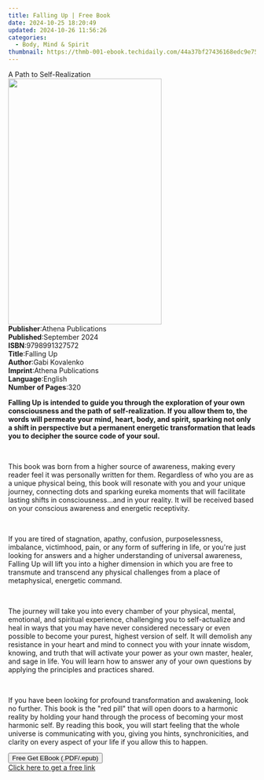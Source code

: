 ```yaml
---
title: Falling Up | Free Book
date: 2024-10-25 18:20:49
updated: 2024-10-26 11:56:26
categories:
  - Body, Mind & Spirit
thumbnail: https://thmb-001-ebook.techidaily.com/44a37bf27436168edc9e75674a8fbcd468c485566f16198e9ea18079a675cca3.jpg
---
```

<main id="book-container">
  <div class="flex flex-col">
    <div class="book-brief flex-1 py-6 px-4 sm:p-6 md:py-10 md:px-8">
      <!-- brief-->
      <div class="book-brief-main">A Path to Self-Realization</div>
    </div>
    <div
      class="book-meta-info flex-1 grid gap-4 col-start-1 col-end-3 row-start-1 sm:mb-6 sm:grid-cols-4 lg:gap-6 lg:col-start-2 lg:row-end-6 lg:row-span-6 lg:mb-0"
    >
      <div
        class="book-meta-info-left place-content-center mt-4 p-4 text-sm leading-6 col-start-2 col-span-2 dark:text-slate-400"
      >
        <img
          class="w-full h-500 object-cover rounded-lg sm:h-255 sm:col-span-2 lg:col-span-full"
          src="https://img-001-ebook.techidaily.com/ed867bc172b7f4c9324539d1d56ce9dfc961a25266e7fdad3bf01d9f21abdfcb.jpg"
          alt=""
          width="312"
          height="500"
        />
      </div>
      <div
        class="book-meta-info-right mt-2 col-start-1 row-start-2 col-span-3 self-center"
      >
        <!-- meta data  -->
        <div class="flex flex-col px-4 md:px-8">
          <div class="flex-1">
            <strong>Publisher</strong>:<span class="px-2"
              >Athena Publications</span
            >
          </div>
          <div class="flex-1">
            <strong>Published</strong>:<span class="px-2">September 2024</span>
          </div>
          <div class="flex-1">
            <strong>ISBN</strong>:<span class="px-2">9798991327572</span>
          </div>
          <div class="flex-1">
            <strong>Title</strong>:<span class="px-2">Falling Up</span>
          </div>
          <div class="flex-1">
            <strong>Author</strong>:<span class="px-2">Gabi Kovalenko</span>
          </div>
          <div class="flex-1">
            <strong>Imprint</strong>:<span class="px-2"
              >Athena Publications</span
            >
          </div>
          <div class="flex-1">
            <strong>Language</strong>:<span class="px-2">English</span>
          </div>
          <div class="flex-1">
            <strong>Number of Pages</strong>:<span class="px-2">320</span>
          </div>
        </div>
      </div>
    </div>
    <div class="book-description flex-1 py-6 px-4 sm:p-6 md:py-10 md:px-8">
      <div class="book-description-main">
        <div accordion-content="" id="description">
          <p data-sleek-node-id="930600">
            <strong
              >Falling Up is intended to guide you through the exploration of
              your own consciousness and the path of self-realization. If you
              allow them to, the words will permeate your mind, heart, body, and
              spirit, sparking not only a shift in perspective but a permanent
              energetic transformation that leads you to decipher the source
              code of your soul.
            </strong>
          </p>
          <p data-sleek-node-id="930600"><br /></p>
          <p data-sleek-node-id="930600">
            This book was born from a higher source of awareness, making every
            reader feel it was personally written for them. Regardless of who
            you are as a unique physical being, this book will resonate with you
            and your unique journey, connecting dots and sparking eureka moments
            that will facilitate lasting shifts in consciousness...and in your
            reality. It will be received based on your conscious awareness and
            energetic receptivity.
          </p>
          <p data-sleek-node-id="930600"><br /></p>
          <p data-sleek-node-id="930600">
            If you are tired of stagnation, apathy, confusion, purposelessness,
            imbalance, victimhood, pain, or any form of suffering in life, or
            you're just looking for answers and a higher understanding of
            universal awareness, Falling Up will lift you into a higher
            dimension in which you are free to transmute and transcend any
            physical challenges from a place of metaphysical, energetic command.
          </p>
          <p data-sleek-node-id="930600"><br /></p>
          <p data-sleek-node-id="930600">
            The journey will take you into every chamber of your physical,
            mental, emotional, and spiritual experience, challenging you to
            self-actualize and heal in ways that you may have never considered
            necessary or even possible to become your purest, highest version of
            self. It will demolish any resistance in your heart and mind to
            connect you with your innate wisdom, knowing, and truth that will
            activate your power as your own master, healer, and sage in life.
            You will learn how to answer any of your own questions by applying
            the principles and practices shared.
          </p>
          <p data-sleek-node-id="930600"><br /></p>
          <p data-sleek-node-id="930600">
            If you have been looking for profound transformation and awakening,
            look no further. This book is the "red pill" that will open doors to
            a harmonic reality by holding your hand through the process of
            becoming your most harmonic self. By reading this book, you will
            start feeling that the whole universe is communicating with you,
            giving you hints, synchronicities, and clarity on every aspect of
            your life if you allow this to happen.
          </p>
        </div>
        <div class="accordion-fader"></div>
      </div>
    </div>
    <div class="book-excerpts flex-1 py-6 px-4 sm:p-6 md:py-10 md:px-8"></div>
    <div
      class="book-about-author flex-1 py-6 px-4 sm:p-6 md:py-10 md:px-8"
    ></div>
    <div class="book-free-get flex-1 py-6 px-4 sm:p-6 md:py-10 md:px-8">
      <button
        id="btn-free-get"
        class="bg-blue-500 hover:bg-blue-700 text-white font-bold py-2 px-4 rounded"
      >
        Free Get EBook (.PDF/.epub)
      </button>
      <div id="countdown-display" class="px-2 text-lg mt-2"></div>
      <a
        id="free-link"
        class="hidden bg-blue-500 hover:bg-blue-700 text-white font-bold py-2 px-4 rounded"
        href="https://www.ebooks.com/en-us/book/211448712/falling-up/gabi-kovalenko/"
        target="_blank"
        >Click here to get a free link</a
      >
    </div>
    <script>
      let countdownTime = 0;
      let countdownInterval = null;
      document
        .getElementById('btn-free-get')
        .addEventListener('click', startCountdown);
      function startCountdown() {
        countdownTime = new Date().getTime() + 60000 * 3;
        countdownInterval = setInterval(updateCountdown, 1000);
        document.getElementById('btn-free-get').disabled = true;
        document
          .getElementById('btn-free-get')
          .classList.add('bg-gray-500', 'cursor-not-allowed');
      }
      function updateCountdown() {
        let currentTime = new Date().getTime();
        let timeLeft = countdownTime - currentTime;
        let secondsLeft = Math.floor(timeLeft / 1000);
        document.getElementById('countdown-display').innerHTML =
          `Remaining time: ${secondsLeft} seconds.`;
        if (secondsLeft <= 0) {
          clearInterval(countdownInterval);
          document.getElementById('btn-free-get').classList.add('hidden');
          document.getElementById('free-link').classList.remove('hidden');
          document.getElementById('countdown-display').innerHTML = '';
        }
      }
    </script>
  </div>
</main>
